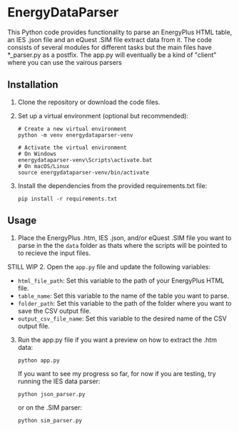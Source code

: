 # EnergyDataParser

This Python code provides functionality to parse an EnergyPlus HTML table, an IES .json file and an eQuest .SIM file extract data from it. The code consists of several modules for different tasks but the main files have \*\_parser.py as a postfix. The app.py will eventually be a kind of "client" where you can use the vairous parsers

## Installation

1. Clone the repository or download the code files.

2. Set up a virtual environment (optional but recommended):

   ```shell
   # Create a new virtual environment
   python -m venv energydataparser-venv

   # Activate the virtual environment
   # On Windows
   energydataparser-venv\Scripts\activate.bat
   # On macOS/Linux
   source energydataparser-venv/bin/activate
   ```

3. Install the dependencies from the provided requirements.txt file:
   ```shell
   pip install -r requirements.txt
   ```

## Usage

1. Place the EnergyPlus .htm, IES .json, and/or eQuest .SIM file you want to parse in the the `data` folder as thats where the scripts will be pointed to to recieve the input files.

STILL WIP
2. Open the `app.py` file and update the following variables:

   - `html_file_path`: Set this variable to the path of your EnergyPlus HTML file.
   - `table_name`: Set this variable to the name of the table you want to parse.
   - `folder_path`: Set this variable to the path of the folder where you want to save the CSV output file.
   - `output_csv_file_name`: Set this variable to the desired name of the CSV output file.

3. Run the app.py file if you want a preview on how to extract the .htm data:

   ```shell
   python app.py
   ```

   If you want to see my progress so far, for now if you are testing, try running the IES data parser:

   ```shell
   python json_parser.py
   ```

   or on the .SIM parser:

   ```shell
   python sim_parser.py
   ```
